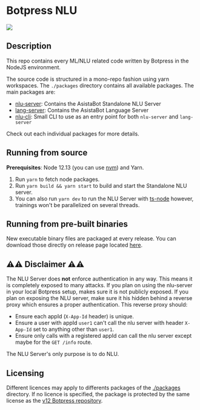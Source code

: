 # Botpress NLU

<img src="./readme.gif"/>

## Description

This repo contains every ML/NLU related code written by Botpress in the NodeJS environment.

The source code is structured in a mono-repo fashion using yarn workspaces. The `./packages` directory contains all available packages. The main packages are:

- [nlu-server](./packages/nlu-server/readme.md): Contains the AsistaBot Standalone NLU Server
- [lang-server](./packages/lang-server/readme.md): Contains the AsistaBot Language Server
- [nlu-cli](./packages/nlu-cli/readme.md): Small CLI to use as an entry point for both `nlu-server` and `lang-server`

Check out each individual packages for more details.

## Running from source

**Prerequisites**: Node 12.13 (you can use [nvm](https://github.com/creationix/nvm)) and Yarn.

1. Run `yarn` to fetch node packages.
1. Run `yarn build && yarn start` to build and start the Standalone NLU server.
1. You can also run `yarn dev` to run the NLU Server with [ts-node](https://github.com/TypeStrong/ts-node) however, trainings won't be parallelized on several threads.

## Running from pre-built binaries

New executable binary files are packaged at every release. You can download those directly on release page located [here](https://github.com/botpress/nlu/releases).

## ⚠️⚠️ Disclaimer ⚠️⚠️

The NLU Server does **not** enforce authentication in any way. This means it is completely exposed to many attacks. If you plan on using the nlu-server in your local Botpress setup, makes sure it is not publicly exposed. If you plan on exposing the NLU server, make sure it his hidden behind a reverse proxy which ensures a proper authentication. This reverse proxy should:

- Ensure each appId (`X-App-Id` header) is unique.
- Ensure a user with appId `user1` can't call the nlu server with header `X-App-Id` set to anything other than `user1`.
- Ensure only calls with a registered appId can call the nlu server except maybe for the `GET /info` route.

The NLU Server's only purpose is to do NLU.

## Licensing

Different licences may apply to differents packages of the [./packages](https://github.com/botpress/nlu/tree/master/packages) directory. If no licence is specified, the package is protected by the same license as the [v12 Botpress repository](https://github.com/botpress/v12).
